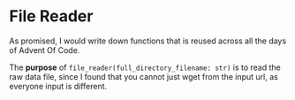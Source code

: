# File Reader
As promised, I would write down functions that is reused across all the days of Advent Of Code.

The **purpose** of `file_reader(full_directory_filename: str)` is to read the raw data file, since I found that you cannot just wget from the input url, as everyone input is different.